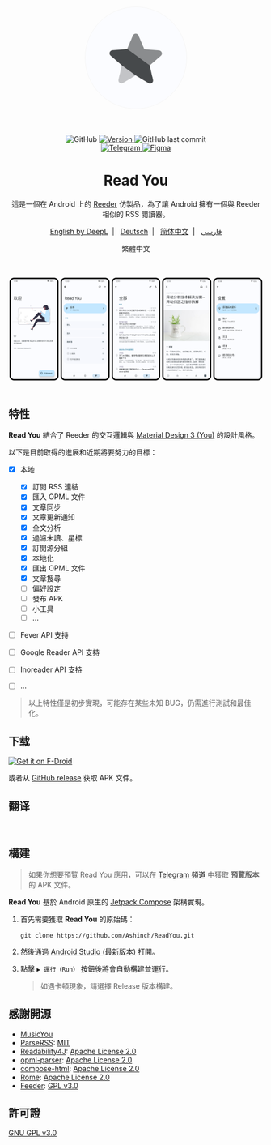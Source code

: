 <div align="center">
    <img width="200" height="200" style="display: block; border: 1px solid #f5f5f5; border-radius: 9999px;" src="./fastlane/metadata/android/en-US/images/icon.png">
</div>

<br>
<br>
<br>

<div align="center">
    <img alt="GitHub" src="https://img.shields.io/github/license/Ashinch/ReadYou?color=c3e7ff&style=flat-square">
    <a target="_blank" href="https://github.com/Ashinch/ReadYou/releases">
        <img alt="Version" src="https://img.shields.io/github/v/release/Ashinch/ReadYou?color=c3e7ff&label=version&style=flat-square">
    </a>
    <img alt="GitHub last commit" src="https://img.shields.io/github/last-commit/Ashinch/ReadYou?color=c3e7ff&style=flat-square">
    <br>
    <a target="_blank" href="https://t.me/ReadYouApp">
        <img alt="Telegram" src="https://img.shields.io/badge/Telegram-ReadYouApp-c3e7ff?logo=telegram&style=flat-square">
    </a>
    <a target="_blank" href="https://www.figma.com/file/ViBW8GbUgkTMmK6a80h8X1/Read-You?node-id=7028%3A23673">
        <img alt="Figma" src="https://img.shields.io/badge/Figma-ReadYou-c3e7ff?logo=figma&style=flat-square">
    </a>
</div>

<div align="center">
    <h1>Read You</h1>
    <p>這是一個在 Android 上的  <a href="https://reederapp.com/">Reeder</a> 仿製品，為了讓 Android 擁有一個與 Reeder 相似的 RSS 閱讀器。</p>
    <p><a target="_blank" href="https://github.com/Ashinch/ReadYou/blob/main/README.md">English by DeepL</a>&nbsp;&nbsp;|&nbsp;&nbsp;
    <a target="_blank" href="https://github.com/Ashinch/ReadYou/blob/main/README-de.md">Deutsch</a>&nbsp;&nbsp;|&nbsp;&nbsp;
    <a target="_blank" href="https://github.com/Ashinch/ReadYou/blob/main/README-zh-CN.md">简体中文</a>&nbsp;&nbsp;|&nbsp;&nbsp;
    <a target="_blank" href="https://github.com/Ashinch/ReadYou/blob/main/README-fa.md">فارسی</a></p>
    繁體中文</p>
    <br/>
    <br/>
    <img src="./fastlane/metadata/android/zh-rTW/images/startup.png" width="19.2%" alt="startup" />
    <img src="./fastlane/metadata/android/zh-rTW/images/feeds.png" width="19.2%" alt="startup" />
    <img src="./fastlane/metadata/android/zh-rTW/images/flow.png" width="19.2%" alt="startup" />
    <img src="./fastlane/metadata/android/zh-rTW/images/read.png" width="19.2%" alt="startup" />
    <img src="./fastlane/metadata/android/zh-rTW/images/settings.png" width="19.2%" alt="startup" />
    <br/>
    <br/>
</div>

## 特性

**Read You** 結合了 Reeder 的交互邏輯與 [Material Design 3 (You)](https://m3.material.io/) 的設計風格。

以下是目前取得的進展和近期將要努力的目標：

-   [x] 本地

    -   [x] 訂閱 RSS 連結
    -   [x] 匯入 OPML 文件
    -   [x] 文章同步
    -   [x] 文章更新通知
    -   [x] 全文分析
    -   [x] 過濾未讀、星標
    -   [x] 訂閱源分組
    -   [x] 本地化
    -   [x] 匯出 OPML 文件
    -   [x] 文章搜尋
    -   [ ] 偏好設定
    -   [ ] 發布 APK
    -   [ ] 小工具
    -   [ ] ...

-   [ ] Fever API 支持
-   [ ] Google Reader API 支持
-   [ ] Inoreader API 支持
-   [ ] ...

> 以上特性僅是初步實現，可能存在某些未知 BUG，仍需進行測試和最佳化。

## 下载

[<img src="https://fdroid.gitlab.io/artwork/badge/get-it-on.png"
     alt="Get it on F-Droid"
     height="80">](https://f-droid.org/packages/me.ash.reader/)

或者从 [GitHub release](https://github.com/Ashinch/ReadYou/releases) 获取 APK 文件。

## 翻译

<a target="_blank" href="https://hosted.weblate.org/engage/readyou/">
<img src="https://hosted.weblate.org/widgets/readyou/-/287x66-white.png" alt="" />
</a>

## 構建

> 如果你想要預覽 Read You 應用，可以在 [Telegram 頻道](https://t.me/ReadYouApp) 中獲取 **預覽版本** 的 APK 文件。

**Read You** 基於 Android 原生的 [Jetpack Compose](https://developer.android.com/jetpack/compose) 架構實現。

1. 首先需要獲取 **Read You** 的原始碼：

    ```shell
    git clone https://github.com/Ashinch/ReadYou.git
    ```

2. 然後通過 [Android Studio (最新版本)](https://developer.android.com/studio) 打開。

3. 點擊 `▶ 運行（Run）` 按鈕後將會自動構建並運行。

    > 如遇卡頓現象，請選擇 Release 版本構建。

## 感謝開源

-   [MusicYou](https://github.com/Kyant0/MusicYou)
-   [ParseRSS](https://github.com/muhrifqii/ParseRSS): [MIT](https://github.com/muhrifqii/ParseRSS/blob/master/LICENSE)
-   [Readability4J](https://github.com/dankito/Readability4J): [Apache License 2.0](https://github.com/dankito/Readability4J/blob/master/LICENSE)
-   [opml-parser](https://github.com/mdewilde/opml-parser): [Apache License 2.0](https://github.com/mdewilde/opml-parser/blob/master/LICENSE)
-   [compose-html](https://github.com/ireward/compose-html): [Apache License 2.0](https://github.com/ireward/compose-html/blob/main/LICENSE.txt)
-   [Rome](https://github.com/rometools/rome): [Apache License 2.0](https://github.com/rometools/rome/blob/master/LICENSE)
-   [Feeder](https://gitlab.com/spacecowboy/Feeder): [GPL v3.0](https://gitlab.com/spacecowboy/Feeder/-/blob/master/LICENSE)

## 許可證

[GNU GPL v3.0](https://github.com/Ashinch/ReadYou/blob/main/LICENSE)
